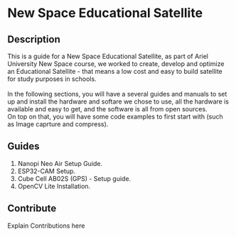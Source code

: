 # New Space Educational Satellite

## Description

This is a guide for a New Space Educational Satellite, as part of Ariel University New Space course, we worked to create, develop and optimize an Educational Satellite - that means a low cost and easy to build satellite for study purposes in schools.<br/>
<br/>
In the following sections, you will have a several guides and manuals to set up and install the hardware and softare we chose to use, all the hardware is available and easy to get, and the software is all from open sources.<br/>
On top on that, you will have some code examples to first start with (such as Image caprture and compress). <br/> 

## Guides 

1. Nanopi Neo Air Setup Guide.
2. ESP32-CAM Setup.
3. Cube Cell AB02S (GPS) - Setup guide.
4. OpenCV Lite Installation.

## Contribute

Explain Contributions here



